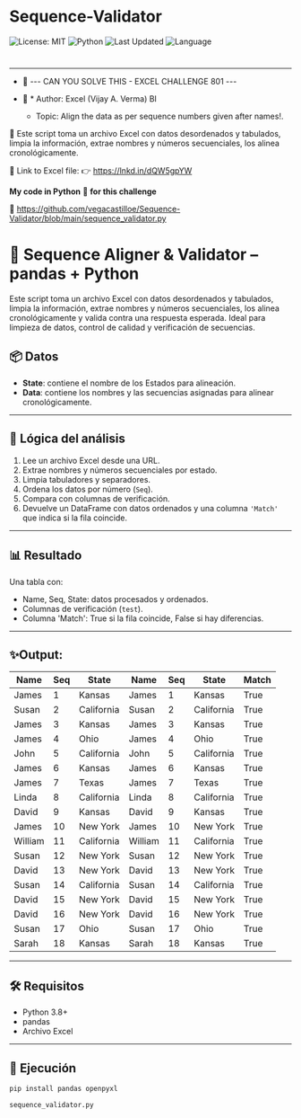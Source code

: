 # Sequence-Validator
![License: MIT](https://img.shields.io/badge/License-MIT-cyan.svg)
![Python](https://img.shields.io/badge/python-3.7%2B-blue)
![Last Updated](https://img.shields.io/github/last-commit/vegacastillo/page-cv-web)
![Language](https://img.shields.io/badge/language-español-darkred)

#
---
- 🌟 --- CAN YOU SOLVE THIS - EXCEL CHALLENGE 801 ---
- 🌟 * Author: Excel (Vijay A. Verma) BI
 
    - Topic: Align the data as per sequence numbers given after names!.
 
 🔰 Este script toma un archivo Excel con datos desordenados y tabulados, limpia la información, extrae nombres y números secuenciales, los alinea cronológicamente.

 
 🔗 Link to Excel file:
 👉 https://lnkd.in/dQW5gpYW

**My code in Python** 🐍 **for this challenge**

 🔗 https://github.com/vegacastilloe/Sequence-Validator/blob/main/sequence_validator.py


# 🧩 Sequence Aligner & Validator – pandas + Python

Este script toma un archivo Excel con datos desordenados y tabulados, limpia la información, extrae nombres y números secuenciales, los alinea cronológicamente y valida contra una respuesta esperada. Ideal para limpieza de datos, control de calidad y verificación de secuencias.

## 📦 Datos

- **State**: contiene el nombre de los Estados para alineación.
- **Data**: contiene los nombres y las secuencias asignadas para alinear cronológicamente.

---
## 🧠 Lógica del análisis

1. Lee un archivo Excel desde una URL.
2. Extrae nombres y números secuenciales por estado.
3. Limpia tabuladores y separadores.
4. Ordena los datos por número (`Seq`).
5. Compara con columnas de verificación.
6. Devuelve un DataFrame con datos ordenados y una columna `'Match'` que indica si la fila coincide.

---
## 📊 Resultado

Una tabla con:

- Name, Seq, State: datos procesados y ordenados.
- Columnas de verificación (`test`).
- Columna 'Match': True si la fila coincide, False si hay diferencias.

---
## ✨Output:

|Name   |    Seq | State   |    Name  |     Seq | State  |     Match|
|-|-|-|-|-|-|-|
|James   |     1 | Kansas    |  James    |    1 | Kansas    |  True|
|Susan   |     2 | California|  Susan    |    2 | California|  True|
|James   |     3 | Kansas    |  James    |    3 | Kansas    |  True|
|James   |     4 | Ohio      |  James    |    4 | Ohio      |  True|
|John    |     5 | California|  John     |    5 | California|  True|
|James   |     6 | Kansas    |  James    |    6 | Kansas    |  True|
|James   |     7 | Texas     |  James    |    7 | Texas     |  True|
|Linda   |     8 | California|  Linda    |    8 | California|  True|
|David   |     9 | Kansas    |  David    |    9 | Kansas    |  True|
|James   |    10 | New York  |  James    |   10 | New York  |  True|
|William |    11 | California|  William  |   11 | California|  True|
|Susan   |    12 | New York  |  Susan    |   12 | New York  |  True|
|David   |    13 | New York  |  David    |   13 | New York  |  True|
|Susan   |    14 | California|  Susan    |   14 | California|  True|
|David   |    15 | New York  |  David    |   15 | New York  |  True|
|David   |    16 | New York  |  David    |   16 | New York  |  True|
|Susan   |    17 | Ohio      |  Susan    |   17 | Ohio      |  True|
|Sarah   |    18 | Kansas    |  Sarah    |   18 | Kansas    |  True|

---
## 🛠️ Requisitos

- Python 3.8+
- pandas
- Archivo Excel

---
## 🚀 Ejecución
```bash
pip install pandas openpyxl
```
```python
sequence_validator.py
```
